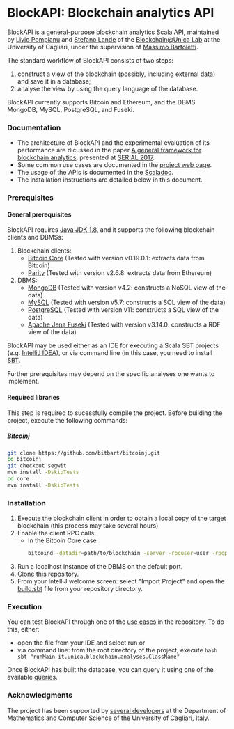 # BlockAPI: Blockchain analytics API
BlockAPI is a general-purpose blockchain analytics Scala API, maintained by [Livio Pompianu](http://tcs.unica.it/members/livio-pompianu) and [Stefano Lande](http://tcs.unica.it/members/stefano-lande) of the [Blockchain@Unica Lab](http://blockchain.unica.it) at the University of Cagliari, under the supervision of [Massimo Bartoletti](https://tcs.unica.it/members/bart).

The standard workflow of BlockAPI consists of two steps: 
1. construct a view of the blockchain (possibly, including external data) and save it in a database;
2. analyse the view by using the query language of the database.

BlockAPI currently supports Bitcoin and  Ethereum, and the DBMS MongoDB, MySQL, PostgreSQL, and Fuseki.

### Documentation ###

* The architecture of BlockAPI and the experimental evaluation of its performance are dicussed in the paper [A general framework for blockchain analytics](https://www.researchgate.net/publication/321415812_A_general_framework_for_blockchain_analytics),
presented at [SERIAL 2017](https://serial17.ibr.cs.tu-bs.de/).
* Some common use cases are documented in the [project web page](http://blockchain.unica.it/projects/blockchain-analytics/analytics.html).
* The usage of the APIs is documented in the [Scaladoc](https://github.com/bitbart/blockchain-analytics-api/tree/master/docs).
* The installation instructions are detailed below in this document.

### Prerequisites

#### General prerequisites
BlockAPI requires [Java JDK 1.8](https://www.oracle.com/java/technologies/javase-jdk8-downloads.html), and it supports the following blockchain clients and DBMSs:

1. Blockchain clients:
    * [Bitcoin Core](https://bitcoin.org/en/bitcoin-core/) (Tested with version v0.19.0.1: extracts data from Bitcoin)
    * [Parity](https://www.parity.io/ethereum/) (Tested with version v2.6.8: extracts data from Ethereum)
2. DBMS:
    * [MongoDB](https://www.mongodb.com/what-is-mongodb) (Tested with version v4.2: constructs a NoSQL view of the data)
    * [MySQL](https://www.mysql.com/) (Tested with version v5.7: constructs a SQL view of the data)
    * [PostgreSQL](https://www.postgresql.org/) (Tested with version v11: constructs a SQL view of the data)
    * [Apache Jena Fuseki](https://jena.apache.org/documentation/fuseki2/index.html) (Tested with version v3.14.0: constructs a RDF view of the data)

BlockAPI may be used either as an IDE for executing a Scala SBT projects (e.g. [IntelliJ IDEA](https://www.jetbrains.com/idea/)), or
via command line (in this case, you need to install [SBT](http://www.scala-sbt.org/0.13/docs/Installing-sbt-on-Linux.html).

Further prerequisites may depend on the specific analyses one wants to implement.

#### Required libraries
This step is required to sucessfully compile the project.
Before building the project, execute the following commands:

##### Bitcoinj
```bash
git clone https://github.com/bitbart/bitcoinj.git
cd bitcoinj
git checkout segwit
mvn install -DskipTests
cd core
mvn install -DskipTests
```

### Installation
1. Execute the blockchain client in order to obtain a local copy of the target blockchain (this process may take several hours)
2. Enable the client RPC calls.
    * In the Bitcoin Core case
        ```bash
        bitcoind -datadir=path/to/blockchain -server -rpcuser=user -rpcpassword=password -rpcserialversion=0
        ```
3. Run a localhost instance of the DBMS on the default port.
4. Clone this repository.
5. From your IntelliJ welcome screen: select "Import Project" and open the [build.sbt](https://github.com/bitbart/bitcoin-analytics-api/blob/master/build.sbt) file from your repository directory.

### Execution 

You can test BlockAPI through one of the [use cases](https://github.com/blockchain-unica/blockapi/tree/master/src/main/scala/it/unica/blockchain/analyses) in the repository. 
To do this, either: 
* open the file from your IDE and select run or 
* via command line: from the root directory of the project, execute
        ```bash
        sbt "runMain it.unica.blockchain.analyses.ClassName"
        ```
        
Once BlockAPI has built the database, you can query it using one of the available
[queries](https://github.com/bitbart/blockchain-analytics-api/tree/master/queries).

### Acknowledgments
The project has been supported by [several developers](Acknowledgments.md) at the Department of Mathematics and Computer Science of the University of Cagliari, Italy. 
